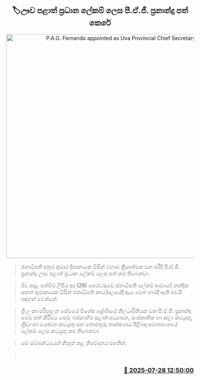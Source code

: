 <p align='center'><b><h2 align='center' title='P.A.G. Fernando appointed as Uva Provincial Chief Secretary'>🏷ඌව පළාත් ප්‍රධාන ලේකම් ලෙස පී.ඒ.ජී. ප්‍රනාන්දු පත් කෙරේ</h2></b></p>
<p align='center'><img src='https://helakuru.sgp1.cdn.digitaloceanspaces.com/esana/images/lib/fdo-ny.jpg' width='600' alt='P.A.G. Fernando appointed as Uva Provincial Chief Secretary'></p>

> ජනාධිපති අනුර කුමාර දිසානායක විසින් වහාම ක්‍රියාත්මක වන පරිදි පී.ඒ.ජී. ප්‍රනාන්දු ඌව පළාත් ප්‍රධාන ලේකම් ලෙස පත් කර තිබෙනවා.

> ඊට අදාළ පත්වීම් ලිපිය අද (28) පෙරවරුවේ ජනාධිපති ලේකම් ආචාර්ය නන්දික සනත් කුමානායක විසින් ජනාධිපති කාර්යාලයේදී ඇය වෙත භාරදී ඇති බවයි සඳහන් වෙන්නේ.

> ශ්‍රී ලංකා පරිපාලන සේවයේ විශේෂ ශ්‍රේණියේ නිලධාරිනියක වන පී.ඒ.ජී. ප්‍රනාන්දු මෙම පත් කිරීමට පෙර, බස්නාහිර පළාත් අධ්‍යාපන, සංස්කෘතික හා කලා කටයුතු, ක්‍රීඩා හා යෞවන කටයුතු සහ තොරතුරු තාක්ෂණය පිළිබඳ අමාත්‍යාංශයේ ලේකම් ලෙස කටයුතු කර තිබෙනවා.

> මේ සම්බන්ධයෙන් නිකුත් කළ නිවේදනය පහතින්.

>  



<h3 align='right'><a href='https://www.helakuru.lk/esana/p/112222/'>📅 2025-07-28 12:50:00</a></h3>
